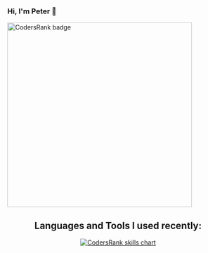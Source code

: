 ### Hi, I'm Peter 👋

<!--
**peti2001/peti2001** is a ✨ _special_ ✨ repository because its `README.md` (this file) appears on your GitHub profile.

Here are some ideas to get you started:

- 🔭 I’m currently working on ...
- 🌱 I’m currently learning ...
- 👯 I’m looking to collaborate on ...
- 🤔 I’m looking for help with ...
- 💬 Ask me about ...
- 📫 How to reach me: ...
- 😄 Pronouns: ...
- ⚡ Fun fact: ...
-->

<img src="https://cr-ss-service.azurewebsites.net/api/ScreenShot?widget=summary&username=peti2001&a=4" alt="CodersRank badge" width="420" />
<h2 align="center">Languages and Tools I used recently:</h3>
<p align="center">
  <a href="https://profile.codersrank.io/user/peti2001" target="_blank">
    <img src="https://cr-skills-chart-widget.azurewebsites.net/api/api?username=peti2001&skills=JavaScript,TypeScript,Vue,Go,Makefile,Python&width=820" alt="CodersRank skills chart"/>
  </a>
</p>
